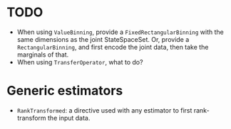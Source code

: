 # TODO

- When using `ValueBinning`, provide a `FixedRectangularBinning` with the same
    dimensions as the joint StateSpaceSet. Or, provide a `RectangularBinning`, and first encode the joint data, then take the marginals of that.
- When using `TransferOperator`, what to do?

# Generic estimators
- `RankTransformed`: a directive used with any estimator to first rank-transform the input data.